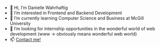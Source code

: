 - 👋 Hi, I’m Danielle Wahrhaftig
- 👀 I’m interested in Frontend and Backend Development
- 🌱 I’m currently learning Computer Science and Business at McGill University
- 💞️ I’m looking for internship opportunities in the wonderful world of web development (www -> obviously means wonderful web world)
- 📫 [Contact me!](mailto:daniellewahrhaftig@gmail.com) 
<!---
Daniellewahr/Daniellewahr is a ✨ special ✨ repository because its `README.md` (this file) appears on your GitHub profile.
You can click the Preview link to take a look at your changes.
--->
